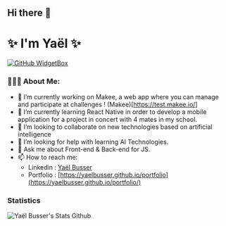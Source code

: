 ## Hi there 👋
# ✨ I'm Yaël ✨
[![GitHub WidgetBox](https://github-widgetbox.vercel.app/api/profile?username=YaelBusser&data=followers,repositories,stars,commits&theme=dark_magic_girl)](https://github.com/Jurredr/github-widgetbox)
### 👨🏻‍💻 About Me:
- 🔭 I’m currently working on Makee, a web app where you can manage and participate at challenges ! (Makee)[https://test.makee.io/]
- 🌱 I’m currently learning React Native in order to develop a mobile application for a project in concert with 4 mates in my school.
- 👯 I’m looking to collaborate on new technologies based on artificial intelligence
- 🤔 I’m looking for help with learning AI Technologies.
- 💬 Ask me about Front-end & Back-end for JS.
- 📫 How to reach me: 
  - Linkedin : [Yaël Busser](https://www.linkedin.com/in/ya%C3%ABl-busser-00376518a/)
  - Portfolio : [https://yaelbusser.github.io/portfolio](https://yaelbusser.github.io/portfolio/)

### Statistics
![Yaël Busser's Stats Github](https://github-readme-stats.vercel.app/api?username=yaelbusser&show_icons=true&theme=dracula)
